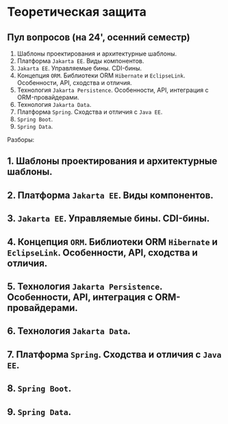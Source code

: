 # Теоретическая защита
## Пул вопросов (на 24', осенний семестр)
1. Шаблоны проектирования и архитектурные шаблоны.
2. Платформа `Jakarta EE`. Виды компонентов.
3. `Jakarta EE`. Управляемые бины. CDI-бины.
4. Концепция `ORM`. Библиотеки ORM `Hibernate` и `EclipseLink`. Особенности, API, сходства и отличия.
5. Технология `Jakarta Persistence`. Особенности, API, интеграция с ORM-провайдерами.
6. Технология `Jakarta Data`.
7. Платформа `Spring`. Сходства и отличия с `Java EE`.
8. `Spring Boot`.
9. `Spring Data`.

Разборы:
## 1. Шаблоны проектирования и архитектурные шаблоны.

## 2. Платформа `Jakarta EE`. Виды компонентов.

## 3. `Jakarta EE`. Управляемые бины. CDI-бины.

## 4. Концепция `ORM`. Библиотеки ORM `Hibernate` и `EclipseLink`. Особенности, API, сходства и отличия.

## 5. Технология `Jakarta Persistence`. Особенности, API, интеграция с ORM-провайдерами.

## 6. Технология `Jakarta Data`.

## 7. Платформа `Spring`. Сходства и отличия с `Java EE`.

## 8. `Spring Boot`.

## 9. `Spring Data`.
